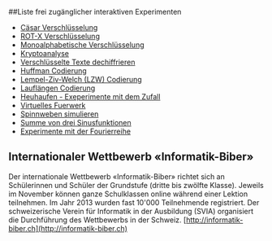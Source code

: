 ##Liste frei zugänglicher interaktiven Experimenten

- [Cäsar Verschlüsselung](http://mgje.github.io/Crypto/exp1/)
- [ROT-X Verschlüsselung](http://mgje.github.io/Crypto/exp3/index.html)
- [Monoalphabetische Verschlüsselung](http://mgje.github.io/Crypto/exp4/index.html)
- [Kryptoanalyse](http://mgje.github.io/Crypto/exp6/index.html)
- [Verschlüsselte Texte dechiffrieren](http://mgje.github.io/Crypto/exp7/index.html)
- [Huffman Codierung](http://mgje.github.io/Codierung/Huffman.html)
- [Lempel-Ziv-Welch (LZW) Codierung](http://mgje.github.io/Codierung/LZW_Mittel.html)
- [Lauflängen Codierung](http://mgje.github.io/Codierung/Lauflaengen_Mini.html)
- [Heuhaufen - Exeperimente mit dem Zufall](http://mgje.github.io/webprogramming/processing/zufallsbilder.html)
- [Virtuelles Fuerwerk](http://mgje.github.io/webprogramming/processing/visuelle_effekte.html)
- [Spinnweben simulieren](http://mgje.github.io/webprogramming/processing/spinnweben.html)
- [Summe von drei Sinusfunktionen](http://mgje.github.io/fourierseries/SinusSumme.html)
- [Experimente mit der Fourierreihe](http://mgje.github.io/fourierseries/Fourierreihen.html)


## Internationaler Wettbewerb «Informatik-Biber»

Der internationale Wettbewerb «Informatik-Biber» richtet sich an Schülerinnen und Schüler der Grundstufe (dritte bis zwölfte Klasse). Jeweils im November können ganze Schulklassen online während einer Lektion teilnehmen. Im Jahr 2013 wurden fast 10'000 Teilnehmende registriert. Der schweizerische Verein für Informatik in der Ausbildung (SVIA) organisiert die Durchführung des Wettbewerbs in der Schweiz. 
[http://informatik-biber.ch](http://informatik-biber.ch)
